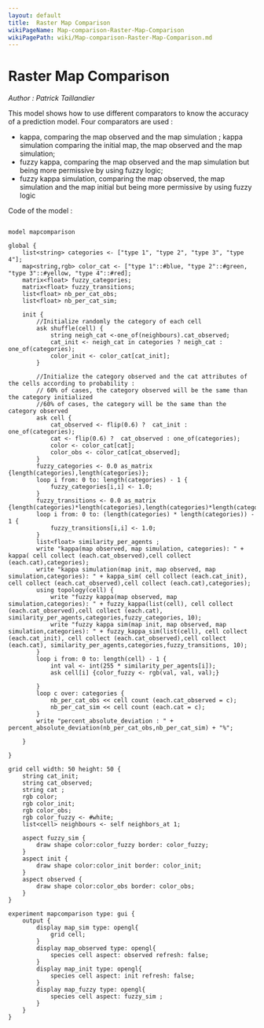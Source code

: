 ```yaml
---
layout: default
title:  Raster Map Comparison
wikiPageName: Map-comparison-Raster-Map-Comparison
wikiPagePath: wiki/Map-comparison-Raster-Map-Comparison.md
---
```


[//]: # (keyword|operator_in)
[//]: # (keyword|operator_as_matrix)
[//]: # (keyword|operator_kappa)
[//]: # (keyword|operator_kappa_sim)
[//]: # (keyword|operator_fuzzy_kappa)
[//]: # (keyword|operator_fuzzy_kappa_sim)
[//]: # (keyword|operator_percent_absolute_deviation)
[//]: # (keyword|statement_put)
[//]: # (keyword|statement_using)
[//]: # (keyword|type_matrix)
[//]: # (keyword|type_topology)
[//]: # (keyword|concept_grid)
[//]: # (keyword|concept_comparison)
[//]: # (keyword|concept_raster)
[//]: # (keyword|concept_statistic)
# Raster Map Comparison


_Author : Patrick Taillandier_

This model shows how to use different comparators to know the accuracy of a prediction model. Four comparators are used :
- kappa, comparing the map observed and the map simulation ; kappa simulation comparing the initial map, the map observed and the map simulation;
- fuzzy kappa, comparing the map observed and the map simulation but being more permissive by using fuzzy logic;
- fuzzy kappa simulation, comparing the map observed, the map simulation and the map initial but being more permissive by using fuzzy logic


Code of the model : 

```

model mapcomparison

global {
	list<string> categories <- ["type 1", "type 2", "type 3", "type 4"];
	map<string,rgb> color_cat <- ["type 1"::#blue, "type 2"::#green, "type 3"::#yellow, "type 4"::#red];
	matrix<float> fuzzy_categories;
	matrix<float> fuzzy_transitions;
	list<float> nb_per_cat_obs;
	list<float> nb_per_cat_sim;
	 
	init {
		//Initialize randomly the category of each cell
		ask shuffle(cell) {
			string neigh_cat <-one_of(neighbours).cat_observed;
			cat_init <- neigh_cat in categories ? neigh_cat : one_of(categories);
			color_init <- color_cat[cat_init];
		}
		
		//Initialize the category observed and the cat attributes of the cells according to probability : 
		// 60% of cases, the category observed will be the same than the category initialized
		//60% of cases, the category will be the same than the category observed
		ask cell {
			cat_observed <- flip(0.6) ?  cat_init : one_of(categories);
			cat <- flip(0.6) ?  cat_observed : one_of(categories);
			color <- color_cat[cat];
			color_obs <- color_cat[cat_observed];
		}
		fuzzy_categories <- 0.0 as_matrix {length(categories),length(categories)};
		loop i from: 0 to: length(categories) - 1 {
			fuzzy_categories[i,i] <- 1.0;
		}
		fuzzy_transitions <- 0.0 as_matrix {length(categories)*length(categories),length(categories)*length(categories)};
		loop i from: 0 to: (length(categories) * length(categories)) - 1 {
			fuzzy_transitions[i,i] <- 1.0;	
		}
		list<float> similarity_per_agents ;
		write "kappa(map observed, map simulation, categories): " + kappa( cell collect (each.cat_observed),cell collect (each.cat),categories);
		write "kappa simulation(map init, map observed, map simulation,categories): " + kappa_sim( cell collect (each.cat_init), cell collect (each.cat_observed),cell collect (each.cat),categories);
		using topology(cell) {
			write "fuzzy kappa(map observed, map simulation,categories): " + fuzzy_kappa(list(cell), cell collect (each.cat_observed),cell collect (each.cat), similarity_per_agents,categories,fuzzy_categories, 10);
			write "fuzzy kappa sim(map init, map observed, map simulation,categories): " + fuzzy_kappa_sim(list(cell), cell collect (each.cat_init), cell collect (each.cat_observed),cell collect (each.cat), similarity_per_agents,categories,fuzzy_transitions, 10);
		}
		loop i from: 0 to: length(cell) - 1 {
			int val <- int(255 * similarity_per_agents[i]);
			ask cell[i] {color_fuzzy <- rgb(val, val, val);}
			
		}
		loop c over: categories {
			nb_per_cat_obs << cell count (each.cat_observed = c);
			nb_per_cat_sim << cell count (each.cat = c); 
		}
		write "percent_absolute_deviation : " + percent_absolute_deviation(nb_per_cat_obs,nb_per_cat_sim) + "%";
		
	}
	
}

grid cell width: 50 height: 50 {
	string cat_init;
	string cat_observed;
	string cat ;
	rgb color;
	rgb color_init;
	rgb color_obs;
	rgb color_fuzzy <- #white;
	list<cell> neighbours <- self neighbors_at 1;
	
	aspect fuzzy_sim {
		draw shape color:color_fuzzy border: color_fuzzy;
	}
	aspect init {
		draw shape color:color_init border: color_init;
	}
	aspect observed {
		draw shape color:color_obs border: color_obs;
	}
}

experiment mapcomparison type: gui {
	output {
		display map_sim type: opengl{
			grid cell;
		}
		display map_observed type: opengl{
			species cell aspect: observed refresh: false;
		}
		display map_init type: opengl{
			species cell aspect: init refresh: false;
		}
		display map_fuzzy type: opengl{
			species cell aspect: fuzzy_sim ;
		}
	}
}

```
